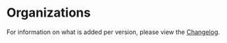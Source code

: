 Organizations
=============

For information on what is added per version, please view the [Changelog](https://github.com/Wehttam664/Organizations/wiki/Changelog).
